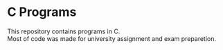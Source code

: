 # C Programs
This repository contains programs in C.  
Most of code was made for university assignment and exam preparetion.
